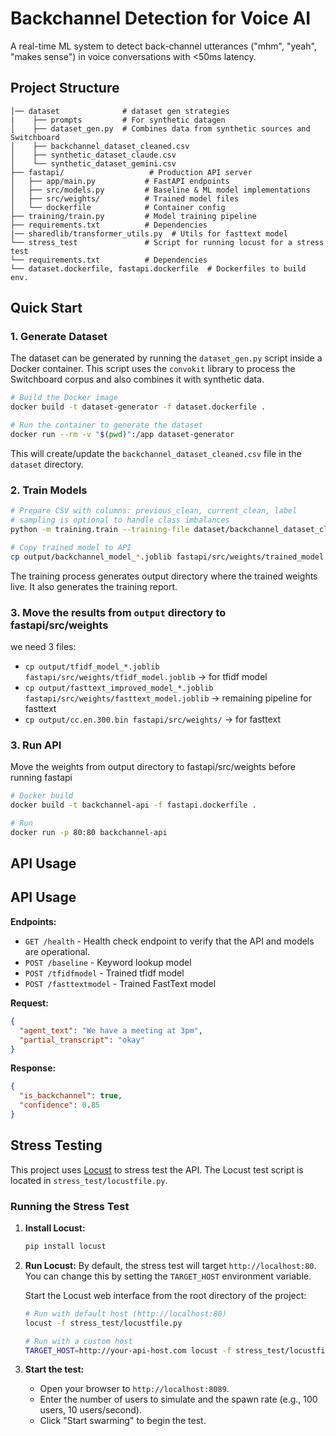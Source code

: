 # Backchannel Detection for Voice AI

A real-time ML system to detect back-channel utterances ("mhm", "yeah", "makes sense") in voice conversations with <50ms latency.

## Project Structure

```
│── dataset              # dataset gen strategies
|    ├── prompts         # For synthetic datagen
│    ├── dataset_gen.py  # Combines data from synthetic sources and Switchboard
│    ├── backchannel_dataset_cleaned.csv
│    ├── synthetic_dataset_claude.csv
│    └── synthetic_dataset_gemini.csv
├── fastapi/                   # Production API server
│   ├── app/main.py           # FastAPI endpoints
│   ├── src/models.py         # Baseline & ML model implementations
│   ├── src/weights/          # Trained model files
│   └── dockerfile            # Container config
├── training/train.py         # Model training pipeline
├── requirements.txt          # Dependencies
|── sharedlib/transformer_utils.py  # Utils for fasttext model
└── stress_test               # Script for running locust for a stress test
└── requirements.txt          # Dependencies
└── dataset.dockerfile, fastapi.dockerfile  # Dockerfiles to build env.
```

## Quick Start

### 1. Generate Dataset
The dataset can be generated by running the `dataset_gen.py` script inside a Docker container. This script uses the `convokit` library to process the Switchboard corpus and also combines it with synthetic data.

```bash
# Build the Docker image
docker build -t dataset-generator -f dataset.dockerfile .

# Run the container to generate the dataset
docker run --rm -v "$(pwd)":/app dataset-generator
```
This will create/update the `backchannel_dataset_cleaned.csv` file in the `dataset` directory.

### 2. Train Models
```bash
# Prepare CSV with columns: previous_clean, current_clean, label
# sampling is optional to handle class imbalances
python -m training.train --training-file dataset/backchannel_dataset_cleaned.csv --output-dir ./output --sampling (oversample/undersample)

# Copy trained model to API
cp output/backchannel_model_*.joblib fastapi/src/weights/trained_model.joblib
```
The training process generates output directory where the trained weights live.
It also generates the training report.

### 3. Move the results from `output` directory to fastapi/src/weights
we need 3 files:
- `cp output/tfidf_model_*.joblib fastapi/src/weights/tfidf_model.joblib` -> for tfidf model
- `cp output/fasttext_improved_model_*.joblib fastapi/src/weights/fasttext_model.joblib` -> remaining pipeline for fasttext
- `cp output/cc.en.300.bin fastapi/src/weights/` -> for fasttext

### 3. Run API
Move the weights from output directory to fastapi/src/weights before running fastapi
```bash
# Docker build
docker build -t backchannel-api -f fastapi.dockerfile .

# Run
docker run -p 80:80 backchannel-api
```

## API Usage

## API Usage

**Endpoints:**
- `GET /health` - Health check endpoint to verify that the API and models are operational.
- `POST /baseline` - Keyword lookup model
- `POST /tfidfmodel` - Trained tfidf model
- `POST /fasttextmodel` - Trained FastText model


**Request:**
```json
{
  "agent_text": "We have a meeting at 3pm",
  "partial_transcript": "okay"
}
```

**Response:**
```json
{
  "is_backchannel": true,
  "confidence": 0.85
}
```

## Stress Testing

This project uses [Locust](https://locust.io/) to stress test the API. The Locust test script is located in `stress_test/locustfile.py`.

### Running the Stress Test

1. **Install Locust:**
   ```bash
   pip install locust
   ```

2. **Run Locust:**
   By default, the stress test will target `http://localhost:80`. You can change this by setting the `TARGET_HOST` environment variable.

   Start the Locust web interface from the root directory of the project:
   ```bash
   # Run with default host (http://localhost:80)
   locust -f stress_test/locustfile.py

   # Run with a custom host
   TARGET_HOST=http://your-api-host.com locust -f stress_test/locustfile.py
   ```

3. **Start the test:**
   - Open your browser to `http://localhost:8089`.
   - Enter the number of users to simulate and the spawn rate (e.g., 100 users, 10 users/second).
   - Click "Start swarming" to begin the test.
